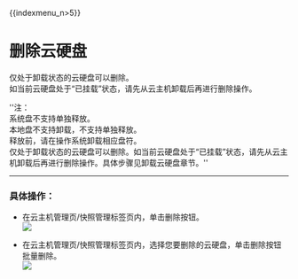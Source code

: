 {{indexmenu_n>5}}

# 删除云硬盘

仅处于卸载状态的云硬盘可以删除。  
如当前云硬盘处于“已挂载”状态，请先从云主机卸载后再进行删除操作。  

''注：  
系统盘不支持单独释放。  
本地盘不支持卸载，不支持单独释放。  
释放前，请在操作系统卸载相应盘符。  
仅处于卸载状态的云硬盘可以删除。如当前云硬盘处于“已挂载”状态，请先从云主机卸载后再进行删除操作。具体步骤见卸载云硬盘章节。''

-----

### 具体操作：

  - 在云主机管理页/快照管理标签页内，单击删除按钮。  
    ![](/storage_cdn/udisk/userguide/image15.jpg)  
    
  - 在云主机管理页/快照管理标签页内，选择您要删除的云硬盘，单击删除按钮批量删除。  
    ![](/storage_cdn/udisk/userguide/image16.jpg)

